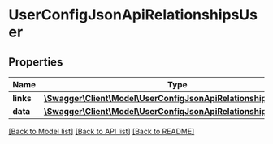 # UserConfigJsonApiRelationshipsUser

## Properties
Name | Type | Description | Notes
------------ | ------------- | ------------- | -------------
**links** | [**\Swagger\Client\Model\UserConfigJsonApiRelationshipsUserLinks**](UserConfigJsonApiRelationshipsUserLinks.md) |  | [optional] 
**data** | [**\Swagger\Client\Model\UserConfigJsonApiRelationshipsUserData**](UserConfigJsonApiRelationshipsUserData.md) |  | [optional] 

[[Back to Model list]](../../README.md#documentation-for-models) [[Back to API list]](../../README.md#documentation-for-api-endpoints) [[Back to README]](../../README.md)

